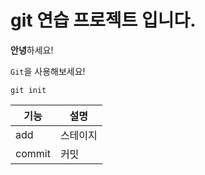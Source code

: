 # git 연습 프로젝트 입니다.

**안녕**하세요!

`Git`을 사용해보세요!

```
git init
```

|기능|설명|
|---|---|
|add|스테이지|
|commit|커밋|
